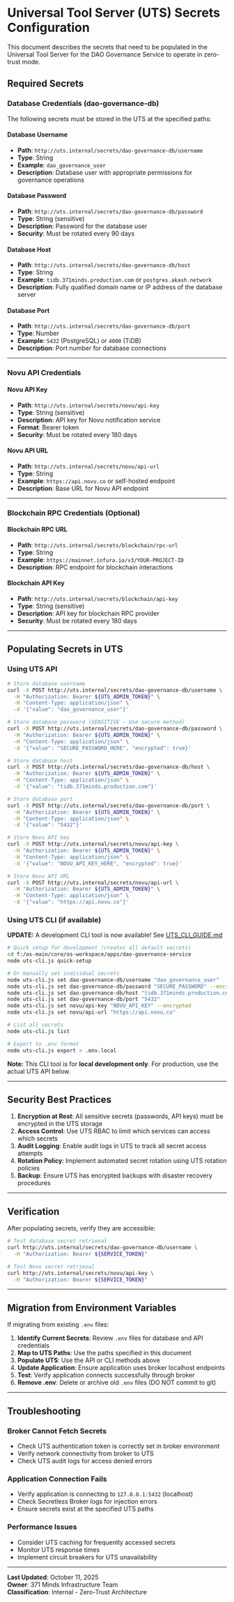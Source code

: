 # Universal Tool Server (UTS) Secrets Configuration

This document describes the secrets that need to be populated in the Universal Tool Server for the DAO Governance Service to operate in zero-trust mode.

## Required Secrets

### Database Credentials (dao-governance-db)

The following secrets must be stored in the UTS at the specified paths:

#### Database Username
- **Path**: `http://uts.internal/secrets/dao-governance-db/username`
- **Type**: String
- **Example**: `dao_governance_user`
- **Description**: Database user with appropriate permissions for governance operations

#### Database Password
- **Path**: `http://uts.internal/secrets/dao-governance-db/password`
- **Type**: String (sensitive)
- **Description**: Password for the database user
- **Security**: Must be rotated every 90 days

#### Database Host
- **Path**: `http://uts.internal/secrets/dao-governance-db/host`
- **Type**: String
- **Example**: `tidb.371minds.production.com` or `postgres.akash.network`
- **Description**: Fully qualified domain name or IP address of the database server

#### Database Port
- **Path**: `http://uts.internal/secrets/dao-governance-db/port`
- **Type**: Number
- **Example**: `5432` (PostgreSQL) or `4000` (TiDB)
- **Description**: Port number for database connections

---

### Novu API Credentials

#### Novu API Key
- **Path**: `http://uts.internal/secrets/novu/api-key`
- **Type**: String (sensitive)
- **Description**: API key for Novu notification service
- **Format**: Bearer token
- **Security**: Must be rotated every 180 days

#### Novu API URL
- **Path**: `http://uts.internal/secrets/novu/api-url`
- **Type**: String
- **Example**: `https://api.novu.co` or self-hosted endpoint
- **Description**: Base URL for Novu API endpoint

---

### Blockchain RPC Credentials (Optional)

#### Blockchain RPC URL
- **Path**: `http://uts.internal/secrets/blockchain/rpc-url`
- **Type**: String
- **Example**: `https://mainnet.infura.io/v3/YOUR-PROJECT-ID`
- **Description**: RPC endpoint for blockchain interactions

#### Blockchain API Key
- **Path**: `http://uts.internal/secrets/blockchain/api-key`
- **Type**: String (sensitive)
- **Description**: API key for blockchain RPC provider
- **Security**: Must be rotated every 180 days

---

## Populating Secrets in UTS

### Using UTS API

```bash
# Store database username
curl -X POST http://uts.internal/secrets/dao-governance-db/username \
  -H "Authorization: Bearer ${UTS_ADMIN_TOKEN}" \
  -H "Content-Type: application/json" \
  -d '{"value": "dao_governance_user"}'

# Store database password (SENSITIVE - Use secure method)
curl -X POST http://uts.internal/secrets/dao-governance-db/password \
  -H "Authorization: Bearer ${UTS_ADMIN_TOKEN}" \
  -H "Content-Type: application/json" \
  -d '{"value": "SECURE_PASSWORD_HERE", "encrypted": true}'

# Store database host
curl -X POST http://uts.internal/secrets/dao-governance-db/host \
  -H "Authorization: Bearer ${UTS_ADMIN_TOKEN}" \
  -H "Content-Type: application/json" \
  -d '{"value": "tidb.371minds.production.com"}'

# Store database port
curl -X POST http://uts.internal/secrets/dao-governance-db/port \
  -H "Authorization: Bearer ${UTS_ADMIN_TOKEN}" \
  -H "Content-Type: application/json" \
  -d '{"value": "5432"}'

# Store Novu API key
curl -X POST http://uts.internal/secrets/novu/api-key \
  -H "Authorization: Bearer ${UTS_ADMIN_TOKEN}" \
  -H "Content-Type: application/json" \
  -d '{"value": "NOVU_API_KEY_HERE", "encrypted": true}'

# Store Novu API URL
curl -X POST http://uts.internal/secrets/novu/api-url \
  -H "Authorization: Bearer ${UTS_ADMIN_TOKEN}" \
  -H "Content-Type: application/json" \
  -d '{"value": "https://api.novu.co"}'
```

### Using UTS CLI (if available)

**UPDATE:** A development CLI tool is now available! See [UTS_CLI_GUIDE.md](./UTS_CLI_GUIDE.md)

```bash
# Quick setup for development (creates all default secrets)
cd f:/os-main/core/os-workspace/apps/dao-governance-service
node uts-cli.js quick-setup

# Or manually set individual secrets
node uts-cli.js set dao-governance-db/username "dao_governance_user"
node uts-cli.js set dao-governance-db/password "SECURE_PASSWORD" --encrypted
node uts-cli.js set dao-governance-db/host "tidb.371minds.production.com"
node uts-cli.js set dao-governance-db/port "5432"
node uts-cli.js set novu/api-key "NOVU_API_KEY" --encrypted
node uts-cli.js set novu/api-url "https://api.novu.co"

# List all secrets
node uts-cli.js list

# Export to .env format
node uts-cli.js export > .env.local
```

**Note:** This CLI tool is for **local development only**. For production, use the actual UTS API below.

---

## Security Best Practices

1. **Encryption at Rest**: All sensitive secrets (passwords, API keys) must be encrypted in the UTS storage
2. **Access Control**: Use UTS RBAC to limit which services can access which secrets
3. **Audit Logging**: Enable audit logs in UTS to track all secret access attempts
4. **Rotation Policy**: Implement automated secret rotation using UTS rotation policies
5. **Backup**: Ensure UTS has encrypted backups with disaster recovery procedures

---

## Verification

After populating secrets, verify they are accessible:

```bash
# Test database secret retrieval
curl http://uts.internal/secrets/dao-governance-db/username \
  -H "Authorization: Bearer ${SERVICE_TOKEN}"

# Test Novu secret retrieval
curl http://uts.internal/secrets/novu/api-key \
  -H "Authorization: Bearer ${SERVICE_TOKEN}"
```

---

## Migration from Environment Variables

If migrating from existing `.env` files:

1. **Identify Current Secrets**: Review `.env` files for database and API credentials
2. **Map to UTS Paths**: Use the paths specified in this document
3. **Populate UTS**: Use the API or CLI methods above
4. **Update Application**: Ensure application uses broker localhost endpoints
5. **Test**: Verify application connects successfully through broker
6. **Remove .env**: Delete or archive old `.env` files (DO NOT commit to git)

---

## Troubleshooting

### Broker Cannot Fetch Secrets
- Check UTS authentication token is correctly set in broker environment
- Verify network connectivity from broker to UTS
- Check UTS audit logs for access denied errors

### Application Connection Fails
- Verify application is connecting to `127.0.0.1:5432` (localhost)
- Check Secretless Broker logs for injection errors
- Ensure secrets exist at the specified UTS paths

### Performance Issues
- Consider UTS caching for frequently accessed secrets
- Monitor UTS response times
- Implement circuit breakers for UTS unavailability

---

**Last Updated**: October 11, 2025  
**Owner**: 371 Minds Infrastructure Team  
**Classification**: Internal - Zero-Trust Architecture
